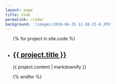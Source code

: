 ```yaml
---
layout: page
title: Code
permalink: /code/
background: '/images/2019-04-25 12-38-31-0.JPG'
---
```

<ul>
  {% for project in site.code %}
    <li>
      <h2><a href="{{ project.url }}">{{ project.title }}</a></h2>
      <p>{{ project.content | markdownify }}</p>
    </li>
  {% endfor %}
</ul>